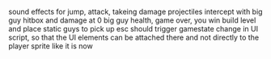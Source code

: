 sound effects for jump, attack, takeing damage
projectiles intercept with big guy hitbox and damage
at 0 big guy health, game over, you win
build level and place static guys to pick up
esc should trigger gamestate change in UI script, so that the UI elements can be attached there and not directly to the player sprite like it is now